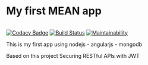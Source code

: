 # My first MEAN app

![]()

[![Codacy Badge](https://api.codacy.com/project/badge/Grade/239f10b35d3d435987f80cf26a02a9d8)](https://www.codacy.com/app/Hitamashi/my-first-mean?utm_source=github.com&utm_medium=referral&utm_content=Hitamashi/my-first-mean&utm_campaign=badger)
[![Build Status](https://travis-ci.org/Hitamashi/my-first-mean.svg?branch=master)](https://travis-ci.org/Hitamashi/my-first-mean) [![Maintainability](https://api.codeclimate.com/v1/badges/65faee9e1ddd9dcd7ca6/maintainability)](https://codeclimate.com/github/Hitamashi/my-first-mean/maintainability)

This is my first app using nodejs - angularjs - mongodb

Based on this project Securing RESTful APIs with JWT
